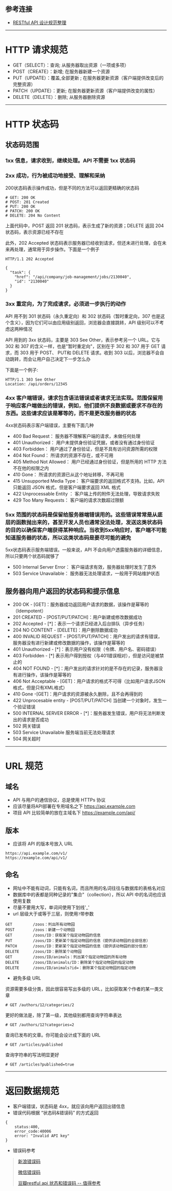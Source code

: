 ## 参考连接
+ [RESTful API 设计规范整理](https://www.jianshu.com/p/d25ae353797f)

---
# HTTP 请求规范

+ GET（SELECT）：查询; 从服务器取出资源（一项或多项）
+ POST（CREATE）：新增; 在服务器新建一个资源
+ PUT（UPDATE）：覆盖,全部更新 ; 在服务器更新资源（客户端提供改变后的完整资源）
+ PATCH（UPDATE）：更新; 在服务器更新资源（客户端提供改变的属性）
+ DELETE（DELETE）：删除; 从服务器删除资源

---
# HTTP 状态码

## 状态码范围

### 1xx 信息，请求收到，继续处理。API 不需要 1xx 状态码
### 2xx 成功，行为被成功地接受、理解和采纳

200状态码表示操作成功，但是不同的方法可以返回更精确的状态码

```
# GET: 200 OK
# POST: 201 Created
# PUT: 200 OK
# PATCH: 200 OK
# DELETE: 204 No Content
```

上面代码中，POST 返回 201 状态码，表示生成了新的资源；DELETE 返回 204 状态码，表示资源已经不存在

此外，202 Accepted 状态码表示服务器已经收到请求，但还未进行处理，会在未来再处理，通常用于异步操作。下面是一个例子

```
HTTP/1.1 202 Accepted

{
  "task": {
    "href": "/api/company/job-management/jobs/2130040",
    "id": "2130040"
  }
}
```

### 3xx 重定向，为了完成请求，必须进一步执行的动作

API 用不到 301 状态码（永久重定向）和 302 状态码（暂时重定向，307 也是这个含义），因为它们可以由应用级别返回，浏览器会直接跳转，API 级别可以不考虑这两种情况

API 用到的 3xx 状态码，主要是 303 See Other，表示参考另一个 URL。它与 302 和 307 的含义一样，也是"暂时重定向"，区别在于 302 和 307 用于 GET 请求，而 303 用于 POST、 PUT和 DELETE 请求。收到 303 以后，浏览器不会自动跳转，而会让用户自己决定下一步怎么办

下面是一个例子:

```
HTTP/1.1 303 See Other
Location: /api/orders/12345
```

### 4xx 客户端错误，请求包含语法错误或者请求无法实现。范围保留用于响应客户端做出的错误，例如，他们提供不良数据或要求不存在的东西。这些请求应该是幂等的，而不是更改服务器的状态

4xx状态码表示客户端错误，主要有下面几种

+ 400 Bad Request： 服务器不理解客户端的请求，未做任何处理
+ 401 Unauthorized： 用户未提供身份验证凭据，或者没有通过身份验证
+ 403 Forbidden： 用户通过了身份验证，但是不具有访问资源所需的权限
+ 404 Not Found： 所请求的资源不存在，或不可用
+ 405 Method Not Allowed： 用户已经通过身份验证，但是所用的 HTTP 方法不在他的权限之内
+ 410 Gone： 所请求的资源已从这个地址转移，不再可用
+ 415 Unsupported Media Type： 客户端要求的返回格式不支持。比如，API 只能返回 JSON 格式，但是客户端要求返回 XML 格式
+ 422 Unprocessable Entity ： 客户端上传的附件无法处理，导致请求失败
+ 429 Too Many Requests： 客户端的请求次数超过限额


### 5xx 范围的状态码是保留给服务器端错误用的。这些错误常常是从底层的函数抛出来的，甚至开发人员也通常没法处理，发送这类状态码的目的以确保客户端获得某种响应。当收到5xx响应时，客户端不可能知道服务器的状态，所以这类状态码是要尽可能的避免

5xx状态码表示服务端错误。一般来说，API 不会向用户透露服务器的详细信息，所以只要两个状态码就够了

+ 500 Internal Server Error： 客户端请求有效，服务器处理时发生了意外
+ 503 Service Unavailable： 服务器无法处理请求，一般用于网站维护状态

## 服务器向用户返回的状态码和提示信息

+ 200 OK - [GET]：服务器成功返回用户请求的数据，该操作是幂等的（Idempotent）
+ 201 CREATED - [POST/PUT/PATCH]：用户新建或修改数据成功
+ 202 Accepted - [*]：表示一个请求已经进入后台排队（异步任务）
+ 204 NO CONTENT - [DELETE]：用户删除数据成功
+ 400 INVALID REQUEST - [POST/PUT/PATCH]：用户发出的请求有错误，服务器没有进行新建或修改数据的操作，该操作是幂等的
+ 401 Unauthorized - [*]：表示用户没有权限（令牌、用户名、密码错误）
+ 403 Forbidden - [*] 表示用户得到授权（与401错误相对），但是访问是被禁止的
+ 404 NOT FOUND - [*]：用户发出的请求针对的是不存在的记录，服务器没有进行操作，该操作是幂等的
+ 406 Not Acceptable - [GET]：用户请求的格式不可得（比如用户请求JSON格式，但是只有XML格式）
+ 410 Gone -[GET]：用户请求的资源被永久删除，且不会再得到的
+ 422 Unprocesable entity - [POST/PUT/PATCH] 当创建一个对象时，发生一个验证错误
+ 500 INTERNAL SERVER ERROR - [*]：服务器发生错误，用户将无法判断发出的请求是否成功
+ 502 网关错误
+ 503 Service Unavailable 服务端当前无法处理请求
+ 504 网关超时

---
# URL 规范

## 域名

+ API 与用户的通信协议，总是使用 HTTPs 协议
+ 应该尽量将API部署在专用域名之下  https://api.example.com
+ 项目 API 比较简单的放在主域名下 https://example.com/api/

## 版本

+ 应该将 API 的版本号放入 URL

```
https://api.example.com/v1/
https://example.com/api/v1/
```

## 命名

+ 网址中不能有动词，只能有名词，而且所用的名词往往与数据库的表格名对应
+ 数据库中的表都是同种记录的"集合"（collection），所以 API 中的名词也应该使用复数
+ 尽量不要用大写，单词间使用下划线'_'
+ url 层级大于或等于三层，则使用`?`带参数

```
GET         /zoos：列出所有动物园
POST        /zoos：新建一个动物园
GET         /zoos/ID：获取某个指定动物园的信息
PUT         /zoos/ID：更新某个指定动物园的信息（提供该动物园的全部信息）
PATCH       /zoos/ID：更新某个指定动物园的信息（提供该动物园的部分信息）
DELETE      /zoos/ID：删除某个动物园
GET         /zoos/ID/animals：列出某个指定动物园的所有动物
DELETE      /zoos/ID/animals/ID：删除某个指定动物园的指定动物
DELETE      /zoos/ID/animals?id=：删除某个指定动物园的指定动物
```

+ 避免多级 URL

资源需要多级分类，因此很容易写出多级的 URL，比如获取某个作者的某一类文章

```
# GET /authors/12/categories/2
```

更好的做法是，除了第一级，其他级别都用查询字符串表达

```
# GET /authors/12?categories=2
```

查询已发布的文章。你可能会设计成下面的 URL

```
# GET /articles/published
```

查询字符串的写法明显更好

```
# GET /articles?published=true
```

---
# 返回数据规范

+ 客户端错误，状态码是 4xx，就应该向用户返回出错信息
+ 错误代码根据 “状态码&错误码” 的方式返回

```
{
    status:400,
    error_code:40006
    error: "Invalid API key"
}
```

+ 错误码参考

> [新浪错误码](https://open.weibo.com/wiki/Error_code)
> 
> [微信错误码](https://developers.weixin.qq.com/doc/oplatform/Return_codes/Return_code_descriptions.html)
> 
> [豆瓣restful api 状态和错误码 -- 值得参考](https://www.cnblogs.com/yangchunlong/p/8063732.html)

